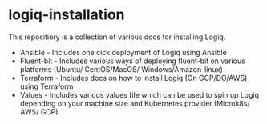 # logiq-installation

This repositiory is a collection of various docs for installing Logiq.
- Ansible - Includes one cick deployment of Logiq using Ansible
- Fluent-bit - Includes various ways of deploying fluent-bit on various platforms (Ubuntu/ CentOS/MacOS/ Windows/Amazon-linux)
- Terraform - Includes docs on how to install Logiq (On GCP/DO/AWS) using Terraform
- Values - Includes various values file which can be used to spin up Logiq depending on your machine size and Kubernetes provider (Microk8s/ AWS/ GCP).
